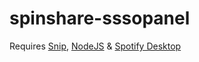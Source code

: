 # spinshare-sssopanel
 
Requires [Snip](https://github.com/dlrudie/Snip), [NodeJS](https://nodejs.org/) & [Spotify Desktop](https://www.spotify.com/us/download/windows/)
